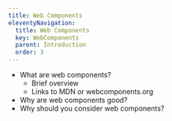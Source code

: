 ```yaml
---
title: Web Components
eleventyNavigation:
  title: Web Components
  key: WebComponents
  parent: Introduction
  order: 3
---
```


* What are web components?
  * Brief overview
  * Links to MDN or webcomponents.org
* Why are web components good?
* Why should you consider web components?
